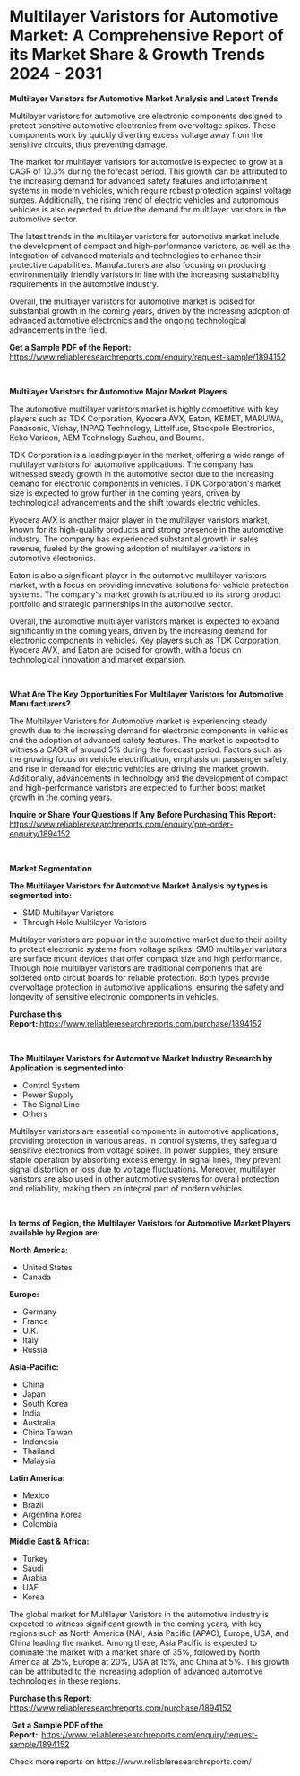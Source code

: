 <p><h1>Multilayer Varistors for Automotive Market: A Comprehensive Report of its Market Share & Growth Trends 2024 - 2031</h1></p><p><strong>Multilayer Varistors for Automotive Market Analysis and Latest Trends</strong></p>
<p><p>Multilayer varistors for automotive are electronic components designed to protect sensitive automotive electronics from overvoltage spikes. These components work by quickly diverting excess voltage away from the sensitive circuits, thus preventing damage.</p><p>The market for multilayer varistors for automotive is expected to grow at a CAGR of 10.3% during the forecast period. This growth can be attributed to the increasing demand for advanced safety features and infotainment systems in modern vehicles, which require robust protection against voltage surges. Additionally, the rising trend of electric vehicles and autonomous vehicles is also expected to drive the demand for multilayer varistors in the automotive sector.</p><p>The latest trends in the multilayer varistors for automotive market include the development of compact and high-performance varistors, as well as the integration of advanced materials and technologies to enhance their protective capabilities. Manufacturers are also focusing on producing environmentally friendly varistors in line with the increasing sustainability requirements in the automotive industry.</p><p>Overall, the multilayer varistors for automotive market is poised for substantial growth in the coming years, driven by the increasing adoption of advanced automotive electronics and the ongoing technological advancements in the field.</p></p>
<p><strong>Get a Sample PDF of the Report:&nbsp;</strong> <a href="https://www.reliableresearchreports.com/enquiry/request-sample/1894152">https://www.reliableresearchreports.com/enquiry/request-sample/1894152</a></p>
<p>&nbsp;</p>
<p><strong>Multilayer Varistors for Automotive Major Market Players</strong></p>
<p><p>The automotive multilayer varistors market is highly competitive with key players such as TDK Corporation, Kyocera AVX, Eaton, KEMET, MARUWA, Panasonic, Vishay, INPAQ Technology, Littelfuse, Stackpole Electronics, Keko Varicon, AEM Technology Suzhou, and Bourns.</p><p>TDK Corporation is a leading player in the market, offering a wide range of multilayer varistors for automotive applications. The company has witnessed steady growth in the automotive sector due to the increasing demand for electronic components in vehicles. TDK Corporation's market size is expected to grow further in the coming years, driven by technological advancements and the shift towards electric vehicles.</p><p>Kyocera AVX is another major player in the multilayer varistors market, known for its high-quality products and strong presence in the automotive industry. The company has experienced substantial growth in sales revenue, fueled by the growing adoption of multilayer varistors in automotive electronics.</p><p>Eaton is also a significant player in the automotive multilayer varistors market, with a focus on providing innovative solutions for vehicle protection systems. The company's market growth is attributed to its strong product portfolio and strategic partnerships in the automotive sector.</p><p>Overall, the automotive multilayer varistors market is expected to expand significantly in the coming years, driven by the increasing demand for electronic components in vehicles. Key players such as TDK Corporation, Kyocera AVX, and Eaton are poised for growth, with a focus on technological innovation and market expansion.</p></p>
<p>&nbsp;</p>
<p><strong>What Are The Key Opportunities For Multilayer Varistors for Automotive Manufacturers?</strong></p>
<p><p>The Multilayer Varistors for Automotive market is experiencing steady growth due to the increasing demand for electronic components in vehicles and the adoption of advanced safety features. The market is expected to witness a CAGR of around 5% during the forecast period. Factors such as the growing focus on vehicle electrification, emphasis on passenger safety, and rise in demand for electric vehicles are driving the market growth. Additionally, advancements in technology and the development of compact and high-performance varistors are expected to further boost market growth in the coming years.</p></p>
<p><strong>Inquire or Share Your Questions If Any Before Purchasing This Report:</strong> <a href="https://www.reliableresearchreports.com/enquiry/pre-order-enquiry/1894152">https://www.reliableresearchreports.com/enquiry/pre-order-enquiry/1894152</a></p>
<p>&nbsp;</p>
<p><strong>Market Segmentation</strong></p>
<p><strong>The Multilayer Varistors for Automotive Market Analysis by types is segmented into:</strong></p>
<p><ul><li>SMD Multilayer Varistors</li><li>Through Hole Multilayer Varistors</li></ul></p>
<p><p>Multilayer varistors are popular in the automotive market due to their ability to protect electronic systems from voltage spikes. SMD multilayer varistors are surface mount devices that offer compact size and high performance. Through hole multilayer varistors are traditional components that are soldered onto circuit boards for reliable protection. Both types provide overvoltage protection in automotive applications, ensuring the safety and longevity of sensitive electronic components in vehicles.</p></p>
<p><strong>Purchase this Report:&nbsp;</strong><a href="https://www.reliableresearchreports.com/purchase/1894152">https://www.reliableresearchreports.com/purchase/1894152</a></p>
<p>&nbsp;</p>
<p><strong>The Multilayer Varistors for Automotive Market Industry Research by Application is segmented into:</strong></p>
<p><ul><li>Control System</li><li>Power Supply</li><li>The Signal Line</li><li>Others</li></ul></p>
<p><p>Multilayer varistors are essential components in automotive applications, providing protection in various areas. In control systems, they safeguard sensitive electronics from voltage spikes. In power supplies, they ensure stable operation by absorbing excess energy. In signal lines, they prevent signal distortion or loss due to voltage fluctuations. Moreover, multilayer varistors are also used in other automotive systems for overall protection and reliability, making them an integral part of modern vehicles.</p></p>
<p>&nbsp;</p>
<p><strong>In terms of Region, the Multilayer Varistors for Automotive Market Players available by Region are:</strong></p>
<p>
    <p> <strong> North America: </strong>
        <ul>
            <li>United States</li>
            <li>Canada</li>
        </ul>
        </p> 
    <p> <strong> Europe: </strong>
        <ul>
            <li>Germany</li>
            <li>France</li>
            <li>U.K.</li>
            <li>Italy</li>
            <li>Russia</li>
        </ul>
        </p> 
    <p> <strong> Asia-Pacific: </strong>
        <ul>
            <li>China</li>
            <li>Japan</li>
            <li>South Korea</li>
            <li>India</li>
            <li>Australia</li>
            <li>China Taiwan</li>
            <li>Indonesia</li>
            <li>Thailand</li>
            <li>Malaysia</li>
        </ul>
        </p> 
    <p> <strong> Latin America: </strong>
        <ul>
            <li>Mexico</li>
            <li>Brazil</li>
            <li>Argentina Korea</li>
            <li>Colombia</li>
        </ul>
        </p> 
    <p> <strong> Middle East & Africa: </strong>
        <ul>
            <li>Turkey</li>
            <li>Saudi</li>
            <li>Arabia</li>
            <li>UAE</li>
            <li>Korea</li>
        </ul>
    </p>
    </p>
<p><p>The global market for Multilayer Varistors in the automotive industry is expected to witness significant growth in the coming years, with key regions such as North America (NA), Asia Pacific (APAC), Europe, USA, and China leading the market. Among these, Asia Pacific is expected to dominate the market with a market share of 35%, followed by North America at 25%, Europe at 20%, USA at 15%, and China at 5%. This growth can be attributed to the increasing adoption of advanced automotive technologies in these regions.</p></p>
<p><strong>Purchase this Report: </strong><a href="https://www.reliableresearchreports.com/purchase/1894152">https://www.reliableresearchreports.com/purchase/1894152</a></p>
<p>&nbsp;<strong>Get a Sample PDF of the Report:&nbsp;&nbsp;</strong><a href="https://www.reliableresearchreports.com/enquiry/request-sample/1894152">https://www.reliableresearchreports.com/enquiry/request-sample/1894152</a></p>
<p><strong></strong></p>
<p>Check more reports on https://www.reliableresearchreports.com/</p>